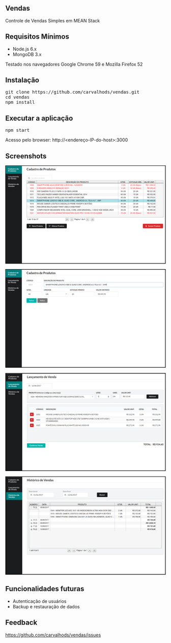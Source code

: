 ## Vendas
Controle de Vendas Simples em MEAN Stack

## Requisitos Mínimos
- Node.js 6.x
- MongoDB 3.x

Testado nos navegadores Google Chrome 59 e Mozilla Firefox 52

## Instalação
<pre>
git clone https://github.com/carvalhods/vendas.git
cd vendas
npm install</pre>

## Executar a aplicação
<pre>npm start</pre>
Acesso pelo browser: http://\<endereço-IP-do-host\>:3000

## Screenshots
![alt text](https://raw.githubusercontent.com/carvalhods/vendas/master/screenshots/screenshot1.png)

![alt text](https://raw.githubusercontent.com/carvalhods/vendas/master/screenshots/screenshot2.png)

![alt text](https://raw.githubusercontent.com/carvalhods/vendas/master/screenshots/screenshot3.png)

![alt text](https://raw.githubusercontent.com/carvalhods/vendas/master/screenshots/screenshot4.png)

## Funcionalidades futuras
- Autenticação de usuários
- Backup e restauração de dados

## Feedback
https://github.com/carvalhods/vendas/issues
